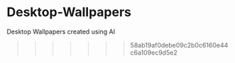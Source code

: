 # Desktop-Wallpapers
Desktop Wallpapers created using AI
>>>>>>> 58ab19af0debe09c2b0c6160e44c6a109ec9d5e2

